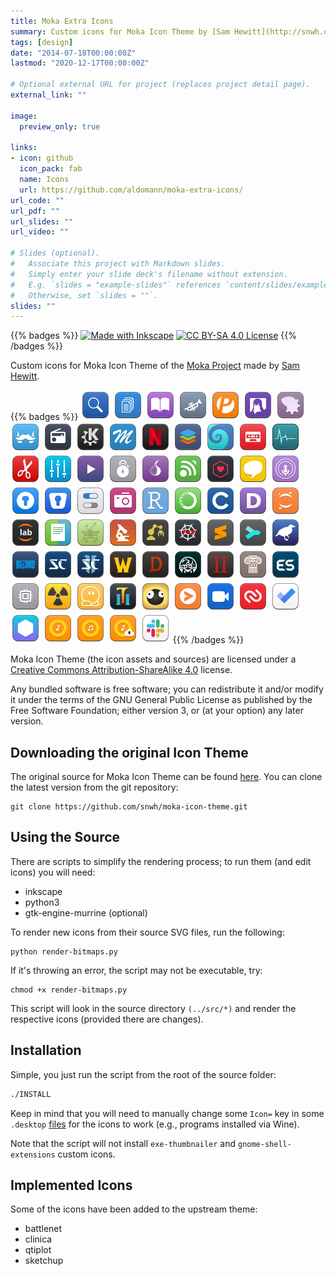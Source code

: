 ```yaml
---
title: Moka Extra Icons
summary: Custom icons for Moka Icon Theme by [Sam Hewitt](http://snwh.org/).
tags: [design]
date: "2014-07-18T00:00:00Z"
lastmod: "2020-12-17T00:00:00Z"

# Optional external URL for project (replaces project detail page).
external_link: ""

image:
  preview_only: true

links:
- icon: github
  icon_pack: fab
  name: Icons
  url: https://github.com/aldomann/moka-extra-icons/
url_code: ""
url_pdf: ""
url_slides: ""
url_video: ""

# Slides (optional).
#   Associate this project with Markdown slides.
#   Simply enter your slide deck's filename without extension.
#   E.g. `slides = "example-slides"` references `content/slides/example-slides.md`.
#   Otherwise, set `slides = ""`.
slides: ""
---
```


{{% badges %}}
  [![Made with Inkscape](https://img.shields.io/badge/made_with-inkscape-yellow.svg)](https://creativecommons.org/licenses/by-sa/4.0/)
  [![CC BY-SA 4.0 License](https://img.shields.io/badge/license-CC_BY--SA_4.0-lightgrey.svg)](https://creativecommons.org/licenses/by-sa/4.0/)
{{% /badges %}}

Custom icons for Moka Icon Theme of the [Moka Project](https://snwh.org/moka) made by [Sam Hewitt](http://snwh.org/).

{{% badges %}}
  ![](https://raw.githubusercontent.com/aldomann/moka-extra-icons/master/Moka/48x48/apps/appimagekit-large-files-finder.png) <!-- General -->
  ![](https://raw.githubusercontent.com/aldomann/moka-extra-icons/master/Moka/48x48/apps/appimagekit-speedy-duplicate-finder.png)
  ![](https://raw.githubusercontent.com/aldomann/moka-extra-icons/master/Moka/48x48/apps/com.github.babluboy.bookworm.png)
  ![](https://raw.githubusercontent.com/aldomann/moka-extra-icons/master/Moka/48x48/apps/com.github.bleakgrey.tootle.png)
  ![](https://raw.githubusercontent.com/aldomann/moka-extra-icons/master/Moka/48x48/apps/com.uploadedlobster.peek.png)
  ![](https://raw.githubusercontent.com/aldomann/moka-extra-icons/master/Moka/48x48/apps/com.vinszent.GnomeTwitch.png)
  ![](https://raw.githubusercontent.com/aldomann/moka-extra-icons/master/Moka/48x48/apps/fma-config-tool.png)
  ![](https://raw.githubusercontent.com/aldomann/moka-extra-icons/master/Moka/48x48/apps/franz.png)
  ![](https://raw.githubusercontent.com/aldomann/moka-extra-icons/master/Moka/48x48/apps/gradio.png)
  ![](https://raw.githubusercontent.com/aldomann/moka-extra-icons/master/Moka/48x48/apps/kdeconnect.png)
  ![](https://raw.githubusercontent.com/aldomann/moka-extra-icons/master/Moka/48x48/apps/masterpdfeditor4.png)
  ![](https://raw.githubusercontent.com/aldomann/moka-extra-icons/master/Moka/48x48/apps/netflix.png)
  ![](https://raw.githubusercontent.com/aldomann/moka-extra-icons/master/Moka/48x48/apps/onlyoffice.png)
  ![](https://raw.githubusercontent.com/aldomann/moka-extra-icons/master/Moka/48x48/apps/org.gnome.Fractal.png)
  ![](https://raw.githubusercontent.com/aldomann/moka-extra-icons/master/Moka/48x48/apps/org.gnome.Podcasts.png)
  ![](https://raw.githubusercontent.com/aldomann/moka-extra-icons/master/Moka/48x48/apps/org.gnome.Usage.png)
  ![](https://raw.githubusercontent.com/aldomann/moka-extra-icons/master/Moka/48x48/apps/pdfeditor.png)
  ![](https://raw.githubusercontent.com/aldomann/moka-extra-icons/master/Moka/48x48/apps/pulseeffects.png)
  ![](https://raw.githubusercontent.com/aldomann/moka-extra-icons/master/Moka/48x48/apps/smartcode-stremio.png)
  ![](https://raw.githubusercontent.com/aldomann/moka-extra-icons/master/Moka/48x48/apps/sysprof.png)
  ![](https://raw.githubusercontent.com/aldomann/moka-extra-icons/master/Moka/48x48/apps/tor-browser.png)
  ![](https://raw.githubusercontent.com/aldomann/moka-extra-icons/master/Moka/48x48/apps/urserver.png)
  ![](https://raw.githubusercontent.com/aldomann/moka-extra-icons/master/Moka/48x48/apps/webtorrent-desktop.png)
  ![](https://raw.githubusercontent.com/aldomann/moka-extra-icons/master/Moka/48x48/apps/yacreader.png)
  ![](https://raw.githubusercontent.com/aldomann/moka-extra-icons/master/Moka/48x48/apps/com.github.needleandthread.vocal.png) <!-- Changed -->
  ![](https://raw.githubusercontent.com/aldomann/moka-extra-icons/master/Moka/48x48/apps/enpass.png)
  ![](https://raw.githubusercontent.com/aldomann/moka-extra-icons/master/Moka/48x48/apps/enpass6.png)
  ![](https://raw.githubusercontent.com/aldomann/moka-extra-icons/master/Moka/48x48/apps/gnome-tweak-tool.png)
  ![](https://raw.githubusercontent.com/aldomann/moka-extra-icons/master/Moka/48x48/apps/org.gnome.Cheese.png)
  ![](https://raw.githubusercontent.com/aldomann/moka-extra-icons/master/Moka/48x48/apps/rstudio.png)
  ![](https://raw.githubusercontent.com/aldomann/moka-extra-icons/master/Moka/48x48/apps/anaconda.png) <!-- Programming -->
  ![](https://raw.githubusercontent.com/aldomann/moka-extra-icons/master/Moka/48x48/apps/c.png)
  ![](https://raw.githubusercontent.com/aldomann/moka-extra-icons/master/Moka/48x48/apps/devdocs-desktop.png)
  ![](https://raw.githubusercontent.com/aldomann/moka-extra-icons/master/Moka/48x48/apps/jupyter.png)
  ![](https://raw.githubusercontent.com/aldomann/moka-extra-icons/master/Moka/48x48/apps/jupyter-lab.png)
  ![](https://raw.githubusercontent.com/aldomann/moka-extra-icons/master/Moka/48x48/apps/kompare.png)
  ![](https://raw.githubusercontent.com/aldomann/moka-extra-icons/master/Moka/48x48/apps/lstopo.png)
  ![](https://raw.githubusercontent.com/aldomann/moka-extra-icons/master/Moka/48x48/apps/microscope.png)
  ![](https://raw.githubusercontent.com/aldomann/moka-extra-icons/master/Moka/48x48/apps/org.gnome.Builder.png)
  ![](https://raw.githubusercontent.com/aldomann/moka-extra-icons/master/Moka/48x48/apps/spyder.png)
  ![](https://raw.githubusercontent.com/aldomann/moka-extra-icons/master/Moka/48x48/apps/sublime-text.png)
  ![](https://raw.githubusercontent.com/aldomann/moka-extra-icons/master/Moka/48x48/apps/sublime-merge.png)
  ![](https://raw.githubusercontent.com/aldomann/moka-extra-icons/master/Moka/48x48/apps/weka.png)
  ![](https://raw.githubusercontent.com/aldomann/moka-extra-icons/master/Moka/48x48/apps/blizzard.png) <!-- Blizzard Games -->
  ![](https://raw.githubusercontent.com/aldomann/moka-extra-icons/master/Moka/48x48/apps/starcraft.png)
  ![](https://raw.githubusercontent.com/aldomann/moka-extra-icons/master/Moka/48x48/apps/starcraft2.png)
  ![](https://raw.githubusercontent.com/aldomann/moka-extra-icons/master/Moka/48x48/apps/war3.png)
  ![](https://raw.githubusercontent.com/aldomann/moka-extra-icons/master/Moka/48x48/apps/diablo.png)
  ![](https://raw.githubusercontent.com/aldomann/moka-extra-icons/master/Moka/48x48/apps/am2r.png) <!-- Games -->
  ![](https://raw.githubusercontent.com/aldomann/moka-extra-icons/master/Moka/48x48/apps/aoe2-hd.png)
  ![](https://raw.githubusercontent.com/aldomann/moka-extra-icons/master/Moka/48x48/apps/civ4.png)
  ![](https://raw.githubusercontent.com/aldomann/moka-extra-icons/master/Moka/48x48/apps/emulationstation.png)
  ![](https://raw.githubusercontent.com/aldomann/moka-extra-icons/master/Moka/48x48/apps/GameConqueror.png)
  ![](https://raw.githubusercontent.com/aldomann/moka-extra-icons/master/Moka/48x48/apps/steam-worms-reloaded.png)
  ![](https://raw.githubusercontent.com/aldomann/moka-extra-icons/master/Moka/48x48/apps/teeworlds.png)
  ![](https://raw.githubusercontent.com/aldomann/moka-extra-icons/master/Moka/48x48/apps/torchlight2.png)
  ![](https://raw.githubusercontent.com/aldomann/moka-extra-icons/master/Moka/48x48/apps/world-of-goo.png)
  ![](https://raw.githubusercontent.com/aldomann/moka-extra-icons/master/Moka/48x48/web/chrome-cnciopoikihiagdjbjpnocolokfelagl-Default.png) <!-- Chrome Icons -->
  ![](https://raw.githubusercontent.com/aldomann/moka-extra-icons/master/Moka/48x48/web/chrome-imgohncinckhbblnlmaedahepnnpmdma-Default.png)
  ![](https://raw.githubusercontent.com/aldomann/moka-extra-icons/master/Moka/48x48/web/chrome-gaedmjdfmmahhbjefcbgaolhhanlaolb-Default.png)
  ![](https://raw.githubusercontent.com/aldomann/moka-extra-icons/master/Moka/48x48/web/chrome-fnboaehgffehgoackjenbjcgcjeflddp-Default.png)
  ![](https://raw.githubusercontent.com/aldomann/moka-extra-icons/master/Moka/48x48/apps/ao.png)
  ![](https://raw.githubusercontent.com/aldomann/moka-extra-icons/master/Moka/48x48/web/web-google-play-music.png)
  ![](https://raw.githubusercontent.com/aldomann/moka-extra-icons/master/Moka/48x48/apps/gpmdp.png)
  ![](https://raw.githubusercontent.com/aldomann/moka-extra-icons/master/Moka/48x48/apps/google-music-manager.png)
  ![](https://raw.githubusercontent.com/aldomann/moka-extra-icons/master/Moka/48x48/web/slack.png)
{{% /badges %}}


Moka Icon Theme (the icon assets and sources) are licensed under a [Creative Commons Attribution-ShareAlike 4.0](http://creativecommons.org/licenses/by-sa/4.0/legalcode) license.

Any bundled software is free software; you can redistribute it and/or modify it under the terms of the GNU General Public License as published by the Free Software Foundation; either version 3, or (at your option) any later version.

## Downloading the original Icon Theme

The original source for Moka Icon Theme can be found [here](https://github.com/snwh/moka-icon-theme). You can clone the latest version from the git repository:

	git clone https://github.com/snwh/moka-icon-theme.git

## Using the Source

There are scripts to simplify the rendering process; to run them (and edit icons) you will need:

 * inkscape
 * python3
 * gtk-engine-murrine (optional)

To render new icons from their source SVG files, run the following:

	python render-bitmaps.py

If it's throwing an error, the script may not be executable, try:

	chmod +x render-bitmaps.py

This script will look in the source directory `(../src/*)` and render the respective icons (provided there are changes).

## Installation

Simple, you just run the script from the root of the source folder:
```bash
./INSTALL
```
Keep in mind that you will need to manually change some `Icon=` key in some `.desktop` [files](https://standards.freedesktop.org/desktop-entry-spec/latest/ar01s05.html) for the icons to work (e.g., programs installed via Wine).

Note that the script will not install `exe-thumbnailer` and `gnome-shell-extensions` custom icons.

## Implemented Icons

Some of the icons have been added to the upstream theme:

 * battlenet
 * clinica
 * qtiplot
 * sketchup
